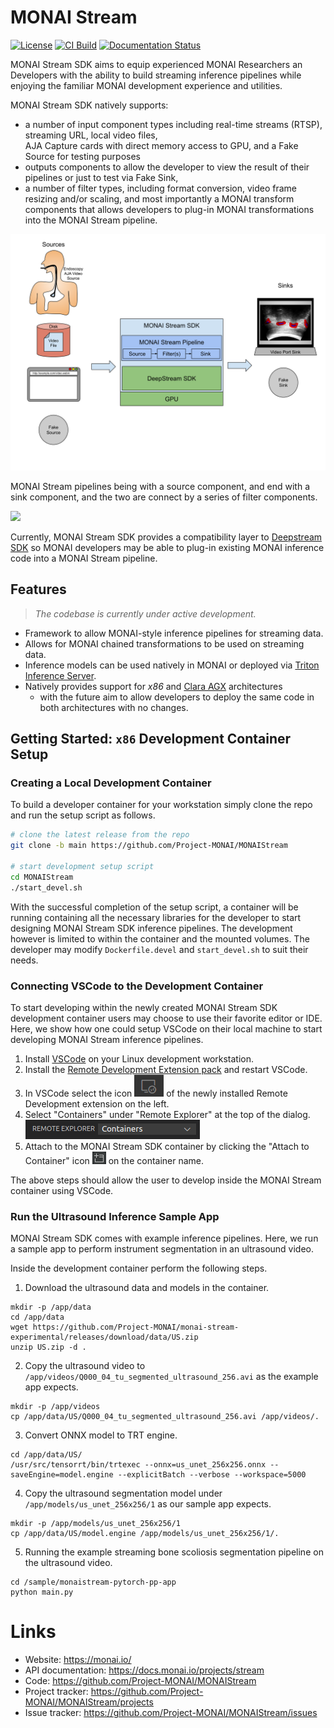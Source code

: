 # MONAI Stream

[![License](https://img.shields.io/badge/license-Apache%202.0-green.svg)](https://opensource.org/licenses/Apache-2.0)
[![CI Build](https://github.com/Project-MONAI/monai-stream-experimental/actions/workflows/pr.yml/badge.svg)](https://github.com/Project-MONAI/monai-stream-experimental/actions/workflows/pr.yml)
[![Documentation Status](https://readthedocs.org/projects/monaistream/badge/?version=latest)](https://monaistream.readthedocs.io/en/latest/?badge=latest)


MONAI Stream SDK aims to equip experienced MONAI Researchers an Developers with the ability to
build streaming inference pipelines while enjoying the familiar MONAI development experience
and utilities. 

MONAI Stream SDK natively supports:
- a number of input component types including real-time streams (RTSP), streaming URL, local video files,  
AJA Capture cards with direct memory access to GPU, and a Fake Source for testing purposes
- outputs components to allow the developer to view the result of their pipelines or just to test via Fake Sink,
- a number of filter types, including format conversion, video frame resizing and/or scaling, and most importantly a MONAI transform components
  that allows developers to plug-in MONAI transformations into the MONAI Stream pipeline.

![MONAIStreamArchitecture](https://raw.githubusercontent.com/Project-MONAI/MONAIStream/main/docs/images/MONAIStream_High-level_Architecture.svg)

MONAI Stream pipelines being with a source component, and end with a sink component, and the two are connect by a series of filter components.

[![](https://mermaid.ink/img/eyJjb2RlIjoic3RhdGVEaWFncmFtLXYyXG4gICBVUklTb3VyY2UgLS0-IE5WVmlkZW9Db252ZXJ0XG4gICBOVlZpZGVvQ29udmVydCAtLT4gTlZJbmZlclNlcnZlclxuICAgTlZJbmZlclNlcnZlciAtLT4gQ29uY2F0SXRlbXNkOiBPUklHSU5BTF9JTUFHRVxuICAgTlZJbmZlclNlcnZlciAtLT4gQWN0aXZhdGlvbnNkOiBNT0RFTF9PVVRQVVRfT1xuICAgQ29uY2F0SXRlbXNkIC0tPiBOVkVnbEdsZXNTaW5rXG5cbiAgIHN0YXRlIFRyYW5zZm9ybUNoYWluQ29tcG9uZW50IHtcbiAgICAgIEFjdGl2YXRpb25zZCAtLT4gQXNEaXNjcmV0ZWRcbiAgICAgIEFzRGlzY3JldGVkIC0tPiBBc0NoYW5uZWxMYXN0ZFxuICAgICAgQXNDaGFubmVsTGFzdGQgLS0-IFNjYWxlSW50ZW5zaXR5ZFxuICAgICAgU2NhbGVJbnRlbnNpdHlkIC0tPiBDb25jYXRJdGVtc2RcbiAgIH1cbiIsIm1lcm1haWQiOnsidGhlbWUiOiJkZWZhdWx0In0sInVwZGF0ZUVkaXRvciI6ZmFsc2UsImF1dG9TeW5jIjp0cnVlLCJ1cGRhdGVEaWFncmFtIjpmYWxzZX0)](https://mermaid.live/edit#eyJjb2RlIjoic3RhdGVEaWFncmFtLXYyXG4gICBVUklTb3VyY2UgLS0-IE5WVmlkZW9Db252ZXJ0XG4gICBOVlZpZGVvQ29udmVydCAtLT4gTlZJbmZlclNlcnZlclxuICAgTlZJbmZlclNlcnZlciAtLT4gQ29uY2F0SXRlbXNkOiBPUklHSU5BTF9JTUFHRVxuICAgTlZJbmZlclNlcnZlciAtLT4gQWN0aXZhdGlvbnNkOiBNT0RFTF9PVVRQVVRfT1xuICAgQ29uY2F0SXRlbXNkIC0tPiBOVkVnbEdsZXNTaW5rXG5cbiAgIHN0YXRlIFRyYW5zZm9ybUNoYWluQ29tcG9uZW50IHtcbiAgICAgIEFjdGl2YXRpb25zZCAtLT4gQXNEaXNjcmV0ZWRcbiAgICAgIEFzRGlzY3JldGVkIC0tPiBBc0NoYW5uZWxMYXN0ZFxuICAgICAgQXNDaGFubmVsTGFzdGQgLS0-IFNjYWxlSW50ZW5zaXR5ZFxuICAgICAgU2NhbGVJbnRlbnNpdHlkIC0tPiBDb25jYXRJdGVtc2RcbiAgIH1cbiIsIm1lcm1haWQiOiJ7XG4gIFwidGhlbWVcIjogXCJkZWZhdWx0XCJcbn0iLCJ1cGRhdGVFZGl0b3IiOmZhbHNlLCJhdXRvU3luYyI6dHJ1ZSwidXBkYXRlRGlhZ3JhbSI6ZmFsc2V9)

Currently, MONAI Stream SDK provides a compatibility layer to [Deepstream SDK](https://developer.nvidia.com/deepstream-sdk) so
MONAI developers may be able to plug-in existing MONAI inference code into a MONAI Stream pipeline.

## Features

> _The codebase is currently under active development._

- Framework to allow MONAI-style inference pipelines for streaming data.
- Allows for MONAI chained transformations to be used on streaming data.
- Inference models can be used natively in MONAI or deployed via [Triton Inference Server](https://github.com/triton-inference-server/server).
- Natively provides support for _x86_ and [Clara AGX](https://developer.nvidia.com/clara-holoscan-sdk) architectures
  - with the future aim to allow developers to deploy the same code in both architectures with no changes.

## Getting Started: `x86` Development Container Setup

### Creating a Local Development Container

To build a developer container for your workstation simply clone the repo and run the setup script as follows.

```bash
# clone the latest release from the repo
git clone -b main https://github.com/Project-MONAI/MONAIStream

# start development setup script
cd MONAIStream
./start_devel.sh
```

With the successful completion of the setup script, a container will be running containing all the necessary libraries
for the developer to start designing MONAI Stream SDK inference pipelines. The development however is limited to within
the container and the mounted volumes. The developer may modify ``Dockerfile.devel`` and ``start_devel.sh`` to suit their
needs.

### Connecting VSCode to the Development Container

To start developing within the newly created MONAI Stream SDK development container users may choose to use their favorite
editor or IDE. Here, we show how one could setup VSCode on their local machine to start developing MONAI Stream inference
pipelines.

  1. Install [VSCode](https://code.visualstudio.com/download) on your Linux development workstation.
  2. Install the [Remote Development Extension pack](https://marketplace.visualstudio.com/items?itemName=ms-vscode-remote.vscode-remote-extensionpack) and restart VSCode.
  3. In VSCode select the icon ![VSCodeRDE](https://raw.githubusercontent.com/Project-MONAI/MONAIStream/main/docs/images/vscode_remote_development_ext.png) of the newly installed Remote Development extension on the left.
  4. Select "Containers" under "Remote Explorer" at the top of the dialog.
     ![VSCodeRemoteExplorer](https://raw.githubusercontent.com/Project-MONAI/MONAIStream/main/docs/images/vscode_remote_explorer.png)
  5. Attach to the MONAI Stream SDK container by clicking the "Attach to Container" icon ![VSCodeAttachContainer](https://raw.githubusercontent.com/Project-MONAI/MONAIStream/main/docs/images/vscode_attach_container.png) on the container name.

The above steps should allow the user to develop inside the MONAI Stream container using VSCode.

### Run the Ultrasound Inference Sample App

MONAI Stream SDK comes with example inference pipelines. Here, we run a sample app
to perform instrument segmentation in an ultrasound video.

Inside the development container perform the following steps.

  1. Download the ultrasound data and models in the container.

    mkdir -p /app/data
    cd /app/data
    wget https://github.com/Project-MONAI/monai-stream-experimental/releases/download/data/US.zip
    unzip US.zip -d .

  2. Copy the ultrasound video to ``/app/videos/Q000_04_tu_segmented_ultrasound_256.avi`` as the example app expects.

    mkdir -p /app/videos
    cp /app/data/US/Q000_04_tu_segmented_ultrasound_256.avi /app/videos/.

  3. Convert ONNX model to TRT engine.

    cd /app/data/US/
    /usr/src/tensorrt/bin/trtexec --onnx=us_unet_256x256.onnx --saveEngine=model.engine --explicitBatch --verbose --workspace=5000

  4. Copy the ultrasound segmentation model under ``/app/models/us_unet_256x256/1`` as our sample app expects.

    mkdir -p /app/models/us_unet_256x256/1
    cp /app/data/US/model.engine /app/models/us_unet_256x256/1/.

  5. Running the example streaming bone scoliosis segmentation pipeline on the ultrasound video.
  
    cd /sample/monaistream-pytorch-pp-app
    python main.py

# Links

- Website: https://monai.io/
- API documentation: https://docs.monai.io/projects/stream
- Code: https://github.com/Project-MONAI/MONAIStream
- Project tracker: https://github.com/Project-MONAI/MONAIStream/projects
- Issue tracker: https://github.com/Project-MONAI/MONAIStream/issues
